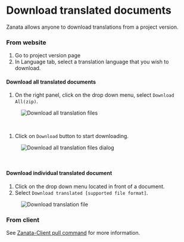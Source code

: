# Download translated documents

Zanata allows anyone to download translations from a project version.

### From website

1. Go to project version page
1. In Language tab, select a translation language that you wish to download.

#### Download all translated documents

1. On the right panel, click on the drop down menu, select `Download All(zip)`.
<figure>
<img alt="Download all translation files" src="images/version-download-translations-all.png" />
</figure>
<br/>

1. Click on `Download` button to start downloading.
<figure>
<img alt="Download all translation files dialog" src="images/version-download-translations-all-dialog.png" />
</figure>
<br/>

#### Download individual translated document

1. Click on the drop down menu located in front of a document.
1. Select `Download translated [supported file format]`.
<figure>
<img alt="Download translation file" src="images/version-download-translations.png" />
</figure>

### From client

See [Zanata-Client pull command](http://zanata-client.readthedocs.org/en/latest/commands/pull/) for more information.
